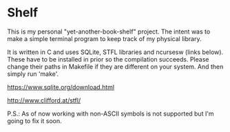# Shelf

This is my personal "yet-another-book-shelf" project.
The intent was to make a simple terminal program to keep track of my physical
library.

It is written in C and uses SQLite, STFL libraries and ncursesw (links below).
These have to be installed in prior so the compilation succeeds.
Please change their paths in Makefile if they are different on your system.
And then simply run 'make'.

https://www.sqlite.org/download.html

http://www.clifford.at/stfl/

P.S.: As of now working with non-ASCII symbols is not supported but I'm going to fix it soon.
